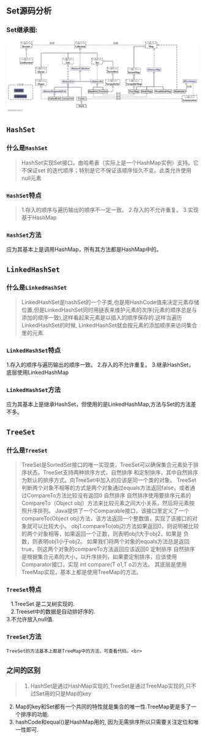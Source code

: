 ## Set源码分析
### Set继承图:
![](https://github.com/SinceNovember/Collections/blob/master/extendsimages/tup.jpg)
## `HashSet`
### 什么是`HashSet`
>HashSet实现Set接口，由哈希表（实际上是一个HashMap实例）支持。它不保证set 的迭代顺序；特别是它不保证该顺序恒久不变。此类允许使用null元素
### `HashSet`特点
>  1.存入的顺序与遍历输出的顺序不一定一致。
  2.存入的不允许重复。
  3.实现基于HashMap
### `HashSet`方法
  应为其基本上是调用HashMap，所有其方法都是HashMap中的。
## `LinkedHashSet`
### 什么是`LinkedHashSet`
>LinkedHashSet是hashSet的一个子类,也是用HashCode值来决定元素存储位置,但是LinkedHashSet同时用链表来维护元素的次序(元素的顺序总是与添加的顺序一致),这样看起来元素是以插入的顺序保存的.这样当遍历LinkedHashSet的时候,
LinkedHashSet就会按元素的添加顺序来访问集合里的元素.
### `LinkedHashSet`特点
  1.存入的顺序与遍历输出的顺序一致。
  2.存入的不允许重复。
  3.继承HashSet，底层使用LinkedHashMap
### `LinkedHashSet`方法
  应为其基本上是继承HashSet，但使用的是LinkedHashMap,方法与Set的方法差不多。
## `TreeSet`
### 什么是`TreeSet`
>TreeSet是SortedSet接口的唯一实现类，TreeSet可以确保集合元素处于排序状态。TreeSet支持两种排序方式，自然排序 和定制排序，其中自然排序为默认的排序方式。向TreeSet中加入的应该是同一个类的对象。
TreeSet判断两个对象不相等的方式是两个对象通过equals方法返回false，或者通过CompareTo方法比较没有返回0
自然排序
自然排序使用要排序元素的CompareTo（Object obj）方法来比较元素之间大小关系，然后将元素按照升序排列。
Java提供了一个Comparable接口，该接口里定义了一个compareTo(Object obj)方法，该方法返回一个整数值，实现了该接口的对象就可以比较大小。
obj1.compareTo(obj2)方法如果返回0，则说明被比较的两个对象相等，如果返回一个正数，则表明obj1大于obj2，如果是 负数，则表明obj1小于obj2。
如果我们将两个对象的equals方法总是返回true，则这两个对象的compareTo方法返回应该返回0
定制排序
自然排序是根据集合元素的大小，以升序排列，如果要定制排序，应该使用Comparator接口，实现 int compare(T o1,T o2)方法。
其底层是使用TreeMap实现，基本上都是使用TreeMap的方法。
### `TreeSet`特点
    1.TreeSet 是二叉树实现的.<br>
    2.Treeset中的数据是自动排好序的.<br>
    3.不允许放入null值.<br>
### `TreeSet`方法
    TreeSet的方法基本上都是TreeMap中的方法，可查看代码。<br>
## `之间的区别`
>1. HashSet是通过HashMap实现的,TreeSet是通过TreeMap实现的,只不过Set用的只是Map的key<br>
 2. Map的key和Set都有一个共同的特性就是集合的唯一性.TreeMap更是多了一个排序的功能.<br>
 3. hashCode和equal()是HashMap用的, 因为无需排序所以只需要关注定位和唯一性即可.<br>
